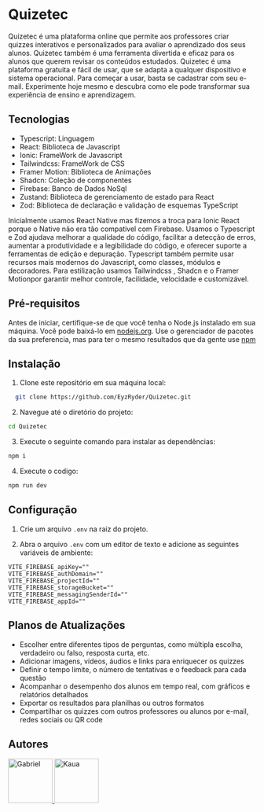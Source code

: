 # Quizetec
Quizetec é uma plataforma online que permite aos professores criar quizzes interativos e personalizados para avaliar o aprendizado dos seus alunos.
Quizetec também é uma ferramenta divertida e eficaz para os alunos que querem revisar os conteúdos estudados.
Quizetec é uma plataforma gratuita e fácil de usar, que se adapta a qualquer dispositivo e sistema operacional. Para começar a usar, basta se cadastrar com seu e-mail. Experimente hoje mesmo e descubra como ele pode transformar sua experiência de ensino e aprendizagem.

## Tecnologias
- Typescript: Linguagem
- React: Biblioteca de Javascript
- Ionic: FrameWork de Javascript
- Tailwindcss: FrameWork de CSS
- Framer Motion: Biblioteca de Animações
- Shadcn: Coleção de componentes
- Firebase: Banco de Dados NoSql
- Zustand: Biblioteca de gerenciamento de estado para React
- Zod: Biblioteca de declaração e validação de esquemas TypeScript

Inicialmente usamos React Native mas fizemos a troca para Ionic React porque o Native não era tão compativel com Firebase.
Usamos o Typescript e Zod ajudava melhorar a qualidade do código, facilitar a detecção de erros, aumentar a produtividade e a legibilidade do código, e oferecer suporte a ferramentas de edição e depuração. Typescript também permite usar recursos mais modernos do Javascript, como classes, módulos e decoradores.
Para estilização usamos Tailwindcss , Shadcn e o Framer Motionpor garantir melhor controle, facilidade, velocidade e customizável.

## Pré-requisitos

Antes de iniciar, certifique-se de que você tenha o Node.js instalado em sua máquina. Você pode baixá-lo em [nodejs.org](https://nodejs.org/).
Use o gerenciador de pacotes da sua preferencia, mas para ter o mesmo resultados que da gente use [npm](https://www.npmjs.com)

## Instalação
1. Clone este repositório em sua máquina local:
```bash
  git clone https://github.com/EyzRyder/Quizetec.git
```
2. Navegue até o diretório do projeto:
```bash
cd Quizetec
```
3. Execute o seguinte comando para instalar as dependências:
```bash
npm i
```
4. Execute o codigo:

```bash
npm run dev
```

## Configuração
1. Crie um arquivo `.env` na raiz do projeto.

2. Abra o arquivo `.env` com um editor de texto e adicione as seguintes variáveis de ambiente:
```
VITE_FIREBASE_apiKey=""
VITE_FIREBASE_authDomain=""
VITE_FIREBASE_projectId=""
VITE_FIREBASE_storageBucket=""
VITE_FIREBASE_messagingSenderId=""
VITE_FIREBASE_appId=""
```
## Planos de Atualizações

- Escolher entre diferentes tipos de perguntas, como múltipla escolha, verdadeiro ou falso, resposta curta, etc.
- Adicionar imagens, vídeos, áudios e links para enriquecer os quizzes
- Definir o tempo limite, o número de tentativas e o feedback para cada questão
- Acompanhar o desempenho dos alunos em tempo real, com gráficos e relatórios detalhados
- Exportar os resultados para planilhas ou outros formatos
- Compartilhar os quizzes com outros professores ou alunos por e-mail, redes sociais ou QR code

## Autores
<a href="https://github.com/EyzRyder">
<img src="https://avatars.githubusercontent.com/u/85580011?v=4" alt="Gabriel" width="90" height="90"/>
</a>


<a href="https://github.com/Kc1t">
<img src="https://avatars.githubusercontent.com/u/98243777?v=4" alt="Kaua" width="90" height="90"/>
</a>

